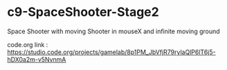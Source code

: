 # c9-SpaceShooter-Stage2
Space Shooter with moving Shooter in mouseX and infinite moving ground  


code.org link : https://studio.code.org/projects/gamelab/8p1PM_JbVfjR79rylaQlP6lT6j5-hDX0a2m-v5NvnmA
